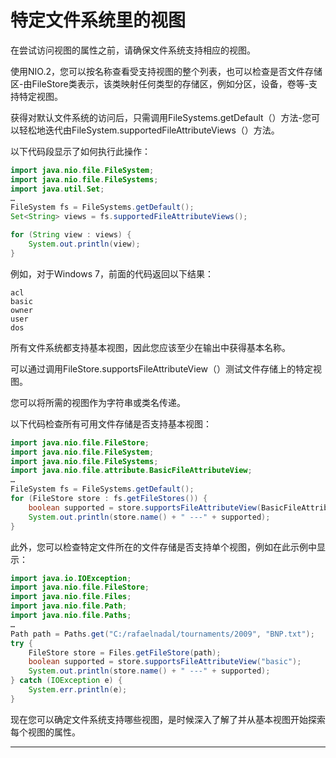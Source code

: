 # 特定文件系统里的视图

在尝试访问视图的属性之前，请确保文件系统支持相应的视图。 

使用NIO.2，您可以按名称查看受支持视图的整个列表，也可以检查是否文件存储区-由FileStore类表示，该类映射任何类型的存储区，例如分区，设备，卷等-支持特定视图。

获得对默认文件系统的访问后，只需调用FileSystems.getDefault（）方法-您可以轻松地迭代由FileSystem.supportedFileAttributeViews（）方法。

以下代码段显示了如何执行此操作：

```Java
import java.nio.file.FileSystem;
import java.nio.file.FileSystems;
import java.util.Set;
…
FileSystem fs = FileSystems.getDefault();
Set<String> views = fs.supportedFileAttributeViews();

for (String view : views) {
    System.out.println(view);
}
```

例如，对于Windows 7，前面的代码返回以下结果：

```base
acl
basic
owner
user
dos
```

所有文件系统都支持基本视图，因此您应该至少在输出中获得基本名称。

可以通过调用FileStore.supportsFileAttributeView（）测试文件存储上的特定视图。

您可以将所需的视图作为字符串或类名传递。 

以下代码检查所有可用文件存储是否支持基本视图：

```Java
import java.nio.file.FileStore;
import java.nio.file.FileSystem;
import java.nio.file.FileSystems;
import java.nio.file.attribute.BasicFileAttributeView;
…
FileSystem fs = FileSystems.getDefault();
for (FileStore store : fs.getFileStores()) {
    boolean supported = store.supportsFileAttributeView(BasicFileAttributeView.class);
    System.out.println(store.name() + " ---" + supported);
}
```

此外，您可以检查特定文件所在的文件存储是否支持单个视图，例如在此示例中显示：

```Java
import java.io.IOException;
import java.nio.file.FileStore;
import java.nio.file.Files;
import java.nio.file.Path;
import java.nio.file.Paths;
…
Path path = Paths.get("C:/rafaelnadal/tournaments/2009", "BNP.txt");
try {
    FileStore store = Files.getFileStore(path);
    boolean supported = store.supportsFileAttributeView("basic");
    System.out.println(store.name() + " ---" + supported);
} catch (IOException e) {
    System.err.println(e);
}
```

现在您可以确定文件系统支持哪些视图，是时候深入了解了并从基本视图开始探索每个视图的属性。

----